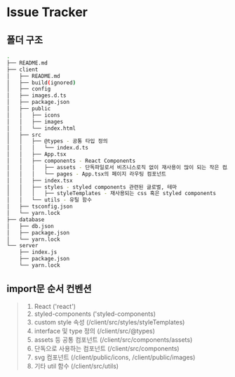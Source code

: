 # Issue Tracker

## 폴더 구조

```bash
.
├── README.md
├── client
│   ├── README.md
│   ├── build(ignored)
│   ├── config
│   ├── images.d.ts
│   ├── package.json
│   ├── public
│   │   ├── icons
│   │   ├── images
│   │   └── index.html
│   ├── src
│   │   ├── @types - 공통 타입 정의
│   │   │   └── index.d.ts
│   │   ├── App.tsx
│   │   ├── components - React Components
│   │   │   ├── assets - 단독파일로서 비즈니스로직 없이 재사용이 많이 되는 작은 컴포넌트뷰
│   │   │   └── pages - App.tsx의 페이지 라우팅 컴포넌트
│   │   ├── index.tsx
│   │   ├── styles - styled components 관련된 글로벌, 테마
│   │   │   ├── styleTemplates - 재사용되는 css 혹은 styled components
│   │   └── utils - 유틸 함수
│   ├── tsconfig.json
│   └── yarn.lock
├── database
│   ├── db.json
│   ├── package.json
│   └── yarn.lock
└── server
    ├── index.js
    ├── package.json
    └── yarn.lock
```

## import문 순서 컨벤션

> 1. React ('react')
> 2. styled-components ('styled-components)
> 3. custom style 속성 (/client/src/styles/styleTemplates)
> 4. interface 및 type 정의 (/client/src/@types)
> 5. assets 등 공통 컴포넌트 (/client/src/components/assets)
> 6. 단독으로 사용하는 컴포넌트 (/client/src/components)
> 7. svg 컴포넌트 (/client/public/icons, /client/public/images)
> 8. 기타 util 함수 (/client/src/utils)
